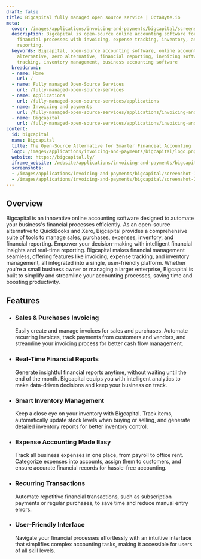```yaml
---
draft: false
title: Bigcapital fully managed open source service | OctaByte.io
meta:
  cover: /images/applications/invoicing-and-payments/bigcapital/screenshot-1.png
  description: Bigcapital is open-source online accounting software for automating
    financial processes with invoicing, expense tracking, inventory, and real-time
    reporting.
  keywords: Bigcapital, open-source accounting software, online accounting, QuickBooks
    alternative, Xero alternative, financial reporting, invoicing software, expense
    tracking, inventory management, business accounting software
  breadcrumb:
  - name: Home
    url: /
  - name: Fully managed Open-Source Services
    url: /fully-managed-open-source-services
  - name: Applications
    url: /fully-managed-open-source-services/applications
  - name: Invoicing and payments
    url: /fully-managed-open-source-services/applications/invoicing-and-payments
  - name: Bigcapital
    url: /fully-managed-open-source-services/applications/invoicing-and-payments/bigcapital
content:
  id: bigcapital
  name: Bigcapital
  title: The Open-Source Alternative for Smarter Financial Accounting
  logo: /images/applications/invoicing-and-payments/bigcapital/logo.png
  website: https://bigcapital.ly/
  iframe_website: /website/applications/invoicing-and-payments/bigcapital
  screenshots:
  - /images/applications/invoicing-and-payments/bigcapital/screenshot-1.png
  - /images/applications/invoicing-and-payments/bigcapital/screenshot-2.png
---
```


## Overview

Bigcapital is an innovative online accounting software designed to automate your business's financial processes efficiently. As an open-source alternative to QuickBooks and Xero, Bigcapital provides a comprehensive suite of tools to manage sales, purchases, expenses, inventory, and financial reporting. Empower your decision-making with intelligent financial insights and real-time reporting. Bigcapital makes financial management seamless, offering features like invoicing, expense tracking, and inventory management, all integrated into a single, user-friendly platform. Whether you're a small business owner or managing a larger enterprise, Bigcapital is built to simplify and streamline your accounting processes, saving time and boosting productivity.

## Features

- ### Sales & Purchases Invoicing

  Easily create and manage invoices for sales and purchases. Automate recurring invoices, track payments from customers and vendors, and streamline your invoicing process for better cash flow management.

- ### Real-Time Financial Reports

  Generate insightful financial reports anytime, without waiting until the end of the month. Bigcapital equips you with intelligent analytics to make data-driven decisions and keep your business on track.

- ### Smart Inventory Management

  Keep a close eye on your inventory with Bigcapital. Track items, automatically update stock levels when buying or selling, and generate detailed inventory reports for better inventory control.

- ### Expense Accounting Made Easy

  Track all business expenses in one place, from payroll to office rent. Categorize expenses into accounts, assign them to customers, and ensure accurate financial records for hassle-free accounting.

- ### Recurring Transactions

  Automate repetitive financial transactions, such as subscription payments or regular purchases, to save time and reduce manual entry errors.

- ### User-Friendly Interface

  Navigate your financial processes effortlessly with an intuitive interface that simplifies complex accounting tasks, making it accessible for users of all skill levels.
